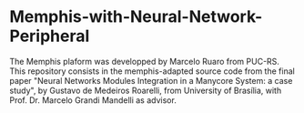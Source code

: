# Memphis-with-Neural-Network-Peripheral
The Memphis plaform was developped by Marcelo Ruaro from PUC-RS. This repository consists in the memphis-adapted source code from the final paper "Neural Networks Modules Integration in a Manycore System: a case study", by Gustavo de Medeiros Roarelli, from University of Brasília, with Prof. Dr. Marcelo Grandi Mandelli as advisor. 
